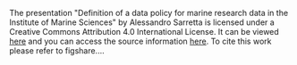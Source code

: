 The presentation "Definition of a data policy for marine research data in the Institute of Marine Sciences" by Alessandro Sarretta is licensed under a Creative Commons Attribution 4.0 International License.
It can be viewed [here](http://alesarrett.github.io/IOL2/day2/mypresentation/index.html#/) and you can access the source information [here](https://github.com/alesarrett/IOL2/tree/gh-pages/day2/mypresentation).
To cite this work please refer to figshare....

